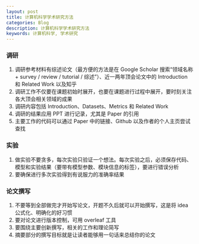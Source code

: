 ```yaml
---
layout: post
title: 计算机科学学术研究方法
categories: Blog
description: 计算机科学学术研究方法
keywords: 计算机科学, 学术研究
---
```


### 调研

1. 调研参考材料有综述论文（最方便的方法是在 Google Scholar 搜索“领域名称 + survey / review / tutorial / 综述”）、近一两年顶会论文中的 Introduction 和 Related Work 以及知乎
2. 调研工作不仅要在课题初始时展开，也要在课题进行过程中展开，要时刻关注各大顶会相关领域的成果
3. 调研内容包括 Introduction、Datasets、Metrics 和 Related Work
4. 调研的结果应用 PPT 进行记录，尤其是 Paper 的引用
5. 主要工作的代码可以通过 Paper 中的链接、Github 以及作者的个人主页尝试查找

### 实验

1. 做实验不要贪多，每次实验只验证一个想法。每次实验之后，必须保存代码、模型和实验结果（要带有模型参数、模块信息的标签），要进行错误分析
2. 要确保进行多次实验得到有说服力的准确率结果

### 论文撰写

1. 不要等到全部做完才开始写论文，开题不久后就可以开始撰写，这是将 idea 公式化、明确化的好习惯
2. 要对论文进行版本控制，可用 overleaf 工具
3. 要围绕主要创新撰写，相关的工作和理论简写
4. 摘要部分的撰写目标就是让读者能够用一句话来总结你的论文